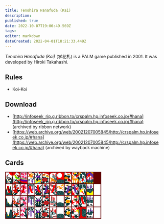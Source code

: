 ```yaml
---
title: Tenohira Hanafuda (Kai)
description: 
published: true
date: 2022-10-07T19:06:49.569Z
tags: 
editor: markdown
dateCreated: 2022-04-01T18:21:33.449Z
---
```


_Tenohira Hanafuda (Kai)_ (<span lang='ja'>掌花札</span>) is a PALM game published in 2001.
It was developed by Hiroki Takahashi.

## Rules
- Koi-Koi

## Download
- [http://infoseek_rip.g.ribbon.to/crspalm.hp.infoseek.co.jp/#hana](http://infoseek_rip.g.ribbon.to/crspalm.hp.infoseek.co.jp/#hana) (archived by ribbon network)
- [https://web.archive.org/web/20021207005845/http://crspalm.hp.infoseek.co.jp/#hana](https://web.archive.org/web/20021207005845/http://crspalm.hp.infoseek.co.jp/#hana) (archived by wayback machine)

## Cards

![hana_kai_cards.png](/hana_kai_cards.png)
